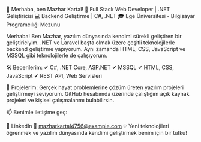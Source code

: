 👋 Merhaba, ben Mazhar Kartal!
🚀 Full Stack Web Developer | .NET Geliştiricisi
💻 Backend Geliştirme | C#, .NET
🎓 Ege Üniversitesi - Bilgisayar Programcılığı Mezunu

Merhaba! Ben Mazhar, yazılım dünyasında kendimi sürekli geliştiren bir geliştiriciyim. .NET ve Laravel başta olmak üzere çeşitli teknolojilerle backend geliştirme yapıyorum. Aynı zamanda HTML, CSS, JavaScript ve MSSQL gibi teknolojilerle de çalışıyorum.

🛠️ Becerilerim:
✔ C#, .NET Core, ASP.NET
✔ MSSQL
✔ HTML, CSS, JavaScript
✔ REST API, Web Servisleri

📌 Projelerim:
Gerçek hayat problemlerine çözüm üreten yazılım projeleri geliştirmeyi seviyorum. GitHub hesabımda üzerinde çalıştığım açık kaynak projeleri ve kişisel çalışmalarımı bulabilirsin.

📫 Benimle iletişime geç:

💼 LinkedIn
📧 mazharkartal4756@example.com
💡 Yeni teknolojileri öğrenmek ve yazılım dünyasında kendimi geliştirmek benim için bir tutku!

<!---
Mazharkartal/Mazharkartal is a ✨ special ✨ repository because its `README.md` (this file) appears on your GitHub profile.
You can click the Preview link to take a look at your changes.
--->
